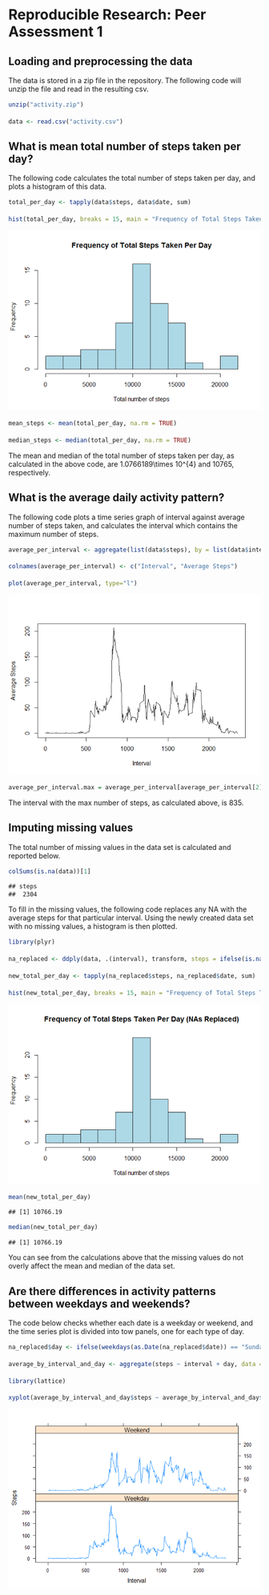 # Reproducible Research: Peer Assessment 1


## Loading and preprocessing the data

The data is stored in a zip file in the repository. The following code will unzip the file and read in the resulting csv. 


```r
unzip("activity.zip")

data <- read.csv("activity.csv")
```

## What is mean total number of steps taken per day?

The following code calculates the total number of steps taken per day, and plots a histogram of this data. 


```r
total_per_day <- tapply(data$steps, data$date, sum)

hist(total_per_day, breaks = 15, main = "Frequency of Total Steps Taken Per Day", xlab = "Total number of steps", col = "lightblue")
```

![](PA1_template_files/figure-html/unnamed-chunk-2-1.png) 

```r
mean_steps <- mean(total_per_day, na.rm = TRUE)

median_steps <- median(total_per_day, na.rm = TRUE)
```

The mean and median of the total number of steps taken per day, as calculated in the above code, are 1.0766189\times 10^{4} and 10765, respectively. 

## What is the average daily activity pattern?

The following code plots a time series graph of interval against average number of steps taken, and calculates the interval which contains the maximum number of steps. 


```r
average_per_interval <- aggregate(list(data$steps), by = list(data$interval), FUN = mean, na.rm = TRUE)

colnames(average_per_interval) <- c("Interval", "Average Steps")

plot(average_per_interval, type="l")
```

![](PA1_template_files/figure-html/unnamed-chunk-3-1.png) 

```r
average_per_interval.max = average_per_interval[average_per_interval[2] == max(average_per_interval[2]), 1]
```

The interval with the max number of steps, as calculated above, is 835.

## Imputing missing values

The  total number of missing values in the data set is calculated and reported below. 


```r
colSums(is.na(data))[1]
```

```
## steps 
##  2304
```

To fill in the missing values, the following code replaces any NA with the average steps for that particular interval. Using the newly created data set with no missing values, a histogram is then plotted. 


```r
library(plyr)

na_replaced <- ddply(data, .(interval), transform, steps = ifelse(is.na(steps), mean(steps, na.rm=TRUE), steps))

new_total_per_day <- tapply(na_replaced$steps, na_replaced$date, sum)

hist(new_total_per_day, breaks = 15, main = "Frequency of Total Steps Taken Per Day (NAs Replaced)", xlab = "Total number of steps", col = "lightblue")
```

![](PA1_template_files/figure-html/unnamed-chunk-5-1.png) 

```r
mean(new_total_per_day)
```

```
## [1] 10766.19
```

```r
median(new_total_per_day)
```

```
## [1] 10766.19
```

You can see from the calculations above that the missing values do not overly affect the mean and median of the data set. 

## Are there differences in activity patterns between weekdays and weekends?

The code below checks whether each date is a weekday or weekend, and the time series plot is divided into tow panels, one for each type of day. 


```r
na_replaced$day <- ifelse(weekdays(as.Date(na_replaced$date)) == "Sunday", "Weekend", ifelse(weekdays(as.Date(na_replaced$date)) == "Saturday", "Weekend", "Weekday"))

average_by_interval_and_day <- aggregate(steps ~ interval + day, data = na_replaced, mean)

library(lattice)

xyplot(average_by_interval_and_day$steps ~ average_by_interval_and_day$interval | average_by_interval_and_day$day, average_by_interval_and_day, layout = c(1, 2), type = "l", xlab = "Interval", ylab = "Steps")
```

![](PA1_template_files/figure-html/unnamed-chunk-6-1.png) 
